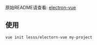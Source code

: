 原始README请查看: [electron-vue](https://github.com/SimulatedGREG/electron-vue/blob/master/README.md)

## 使用
```bash
vue init lesss/electorn-vue my-project
```
